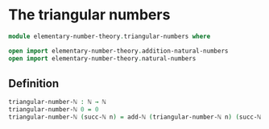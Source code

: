 #  The triangular numbers

```agda
module elementary-number-theory.triangular-numbers where

open import elementary-number-theory.addition-natural-numbers
open import elementary-number-theory.natural-numbers
```

## Definition

```agda
triangular-number-ℕ : ℕ → ℕ
triangular-number-ℕ 0 = 0
triangular-number-ℕ (succ-ℕ n) = add-ℕ (triangular-number-ℕ n) (succ-ℕ n)
```

